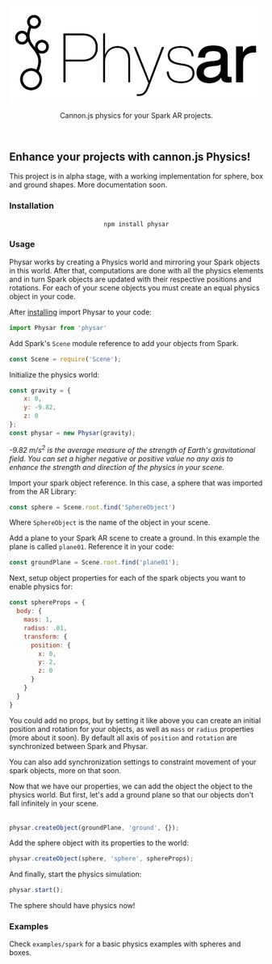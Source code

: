 <p style="text-align:center">
  <img src="assets/physar_logo.png">
</p>

<p style="text-align:center">Cannon.js physics for your Spark AR projects.</p>

<br />
<h2>Enhance your projects with cannon.js Physics!</h2>
<p>This project is in alpha stage, with a working implementation for sphere, box and ground shapes. More documentation soon.</p>

<h3 class="install">Installation</h3>

<p style="text-align:center"><code>npm install physar</code></p>

<h3>Usage</h3>
Physar works by creating a Physics world and mirroring your Spark objects in this world. After that, computations are done with all the physics elements and in turn Spark objects are updated with their respective positions and rotations. For each of your scene objects you must create an equal physics object in your code. 

After [installing](#install) import Physar to your code:

```js
import Physar from 'physar'
```

Add Spark's `Scene` module reference to add your objects from Spark.

```js
const Scene = require('Scene');
```

Initialize the physics world:

```js
const gravity = {
    x: 0,
    y: -9.82,
    z: 0
};
const physar = new Physar(gravity);
```
<i>-9.82 m/s<sup>2</sup> is the average measure of the strength of Earth's gravitational field. You can set a higher negative or positive value no any axis to enhance the strength and direction of the physics in your scene.</i>

Import your spark object reference. In this case, a sphere that was imported from the AR Library:
```js
const sphere = Scene.root.find('SphereObject')
```
Where `SphereObject` is the name of the object in your scene. 

Add a plane to your Spark AR scene to create a ground. In this example the plane is called `plane01`. Reference it in your code:

```js
const groundPlane = Scene.root.find('plane01');
```

Next, setup object properties for each of the spark objects you want to enable physics for:

```js
const sphereProps = {
  body: {
    mass: 1,
    radius: .01,
    transform: {
      position: {
        x: 0,
        y: 2, 
        z: 0
      }
    }
  }
}
```

You could add no props, but by setting it like above you can create an initial position and rotation for your objects, as well as `mass` or `radius` properties (more about it soon). By default all axis of `position` and `rotation` are synchronized between Spark and Physar. 

You can also add synchronization settings to constraint movement of your spark objects, more on that soon. 

Now that we have our properties, we can add the object the object to the physics world. But first, let's add a ground plane so that our objects don't fall infinitely in your scene. 

```js

physar.createObject(groundPlane, 'ground', {});

```

Add the sphere object with its properties to the world:

```js
physar.createObject(sphere, 'sphere', sphereProps);
```

And finally, start the physics simulation:

```js
physar.start();
```

The sphere should have physics now!


<h3>Examples</h3>

<p>Check <code>examples/spark</code> for a basic physics examples with spheres and boxes.</p>